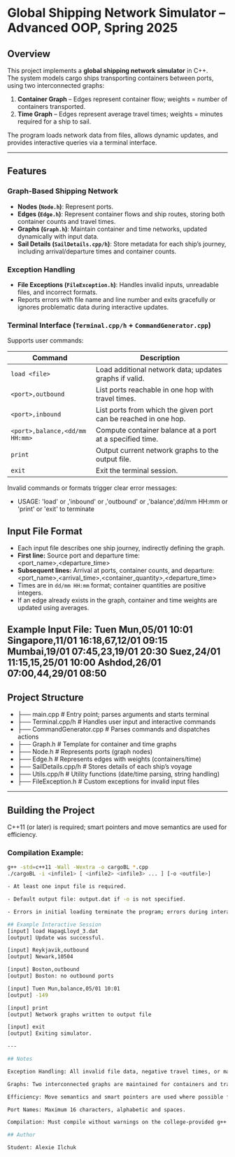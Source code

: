 # Global Shipping Network Simulator – Advanced OOP, Spring 2025

## Overview
This project implements a **global shipping network simulator** in C++.  
The system models cargo ships transporting containers between ports, using two interconnected graphs:  

1. **Container Graph** – Edges represent container flow; weights = number of containers transported.  
2. **Time Graph** – Edges represent average travel times; weights = minutes required for a ship to sail.

The program loads network data from files, allows dynamic updates, and provides interactive queries via a terminal interface.

---

## Features

### Graph-Based Shipping Network
- **Nodes (`Node.h`)**: Represent ports.  
- **Edges (`Edge.h`)**: Represent container flows and ship routes, storing both container counts and travel times.  
- **Graphs (`Graph.h`)**: Maintain container and time networks, updated dynamically with input data.  
- **Sail Details (`SailDetails.cpp/h`)**: Store metadata for each ship’s journey, including arrival/departure times and container counts.

### Exception Handling
- **File Exceptions (`FileException.h`)**: Handles invalid inputs, unreadable files, and incorrect formats.  
- Reports errors with file name and line number and exits gracefully or ignores problematic data during interactive updates.

### Terminal Interface (`Terminal.cpp/h` + `CommandGenerator.cpp`)
Supports user commands:  

| Command | Description |
|---------|-------------|
| `load <file>` | Load additional network data; updates graphs if valid. |
| `<port>,outbound` | List ports reachable in one hop with travel times. |
| `<port>,inbound` | List ports from which the given port can be reached in one hop. |
| `<port>,balance,<dd/mm HH:mm>` | Compute container balance at a port at a specified time. |
| `print` | Output current network graphs to the output file. |
| `exit` | Exit the terminal session. |

Invalid commands or formats trigger clear error messages:  
- USAGE: 'load' <file> or
<node>,'inbound' or
<node>,'outbound' or
<node>,'balance',dd/mm HH:mm or
'print' or
'exit' to terminate

## Input File Format
- Each input file describes one ship journey, indirectly defining the graph.  
- **First line:** Source port and departure time:  
<port_name>,<departure_time>
- **Subsequent lines:** Arrival at ports, container counts, and departure:  
<port_name>,<arrival_time>,<container_quantity>,<departure_time>
- Times are in `dd/mm HH:mm` format; container quantities are positive integers.  
- If an edge already exists in the graph, container and time weights are updated using averages.

**Example Input File:**
Tuen Mun,05/01 10:01
Singapore,11/01 16:18,67,12/01 09:15
Mumbai,19/01 07:45,23,19/01 20:30
Suez,24/01 11:15,15,25/01 10:00
Ashdod,26/01 07:00,44,29/01 08:50
---

## Project Structure
- ├── main.cpp # Entry point; parses arguments and starts terminal
- ├── Terminal.cpp/h # Handles user input and interactive commands
- ├── CommandGenerator.cpp # Parses commands and dispatches actions
- ├── Graph.h # Template for container and time graphs
- ├── Node.h # Represents ports (graph nodes)
- ├── Edge.h # Represents edges with weights (containers/time)
- ├── SailDetails.cpp/h # Stores details of each ship’s voyage
- ├── Utils.cpp/h # Utility functions (date/time parsing, string handling)
- ├── FileException.h # Custom exceptions for invalid input files

---

## Building the Project
C++11 (or later) is required; smart pointers and move semantics are used for efficiency.

### Compilation Example:
```bash
g++ -std=c++11 -Wall -Wextra -o cargoBL *.cpp
./cargoBL -i <infile1> [ <infile2> <infile3> ... ] [-o <outfile>]

- At least one input file is required.

- Default output file: output.dat if -o is not specified.

- Errors in initial loading terminate the program; errors during interactive updates are reported but ignored for that file.

## Example Interactive Session
[input] load HapagLloyd_3.dat
[output] Update was successful.

[input] Reykjavik,outbound
[output] Newark,10504

[input] Boston,outbound
[output] Boston: no outbound ports

[input] Tuen Mun,balance,05/01 10:01
[output] -149

[input] print
[output] Network graphs written to output file

[input] exit
[output] Exiting simulator.

---

## Notes

Exception Handling: All invalid file data, negative travel times, or malformed lines trigger exceptions.

Graphs: Two interconnected graphs are maintained for containers and travel times.

Efficiency: Move semantics and smart pointers are used where possible for performance.

Port Names: Maximum 16 characters, alphabetic and spaces.

Compilation: Must compile without warnings on the college-provided g++ compiler.

## Author

Student: Alexie Ilchuk
